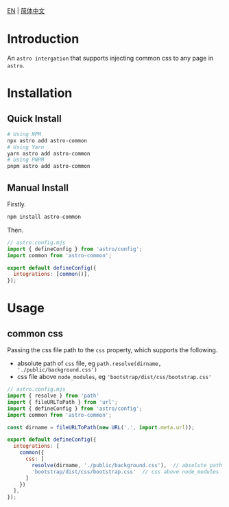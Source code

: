 [EN](./README.md) | [简体中文](./docs/README.zh.md)

# Introduction

An `astro intergation` that supports injecting common css to any page in `astro`.

# Installation

## Quick Install

``` sh
# Using NPM
npx astro add astro-common
# Using Yarn
yarn astro add astro-common
# Using PNPM
pnpm astro add astro-common
```

## Manual Install

Firstly.

``` sh
npm install astro-common
```

Then.

``` js
// astro.config.mjs
import { defineConfig } from 'astro/config';
import common from 'astro-common';

export default defineConfig({
  integrations: [common()],
});
```

# Usage

## common css

Passing the css file path to the `css` property, which supports the following.

- absolute path of `css` file, eg `path.resolve(dirname, './public/background.css')`
- css file above `node_modules`, eg `'bootstrap/dist/css/bootstrap.css'`

``` js
// astro.config.mjs
import { resolve } from 'path'
import { fileURLToPath } from 'url';
import { defineConfig } from 'astro/config';
import common from 'astro-common';

const dirname = fileURLToPath(new URL('.', import.meta.url));

export default defineConfig({
  integrations: [
    common({
      css: [
        resolve(dirname, './public/background.css'),  // absolute path
        'bootstrap/dist/css/bootstrap.css'  // css above node_modules
      ]
    })
  ],
});
```
